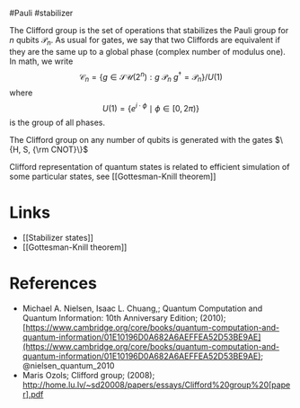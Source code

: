 #Pauli #stabilizer

The Clifford group is the set of operations that stabilizes the Pauli group for $n$ qubits $\mathcal P_n$.  As usual for gates, we say that two Cliffords are equivalent if they are the same up to a global phase (complex number of modulus one). In math, we write
$$
\mathcal C_n = \{g \in \mathcal{SU}(2^n) : g\ \mathcal P_n\ g^\dagger = \mathcal P_n\} / U(1)
$$
where
$$ U(1) = \{e^{i\cdot \phi} \mid \phi \in [0, 2\pi)\}$$ is the group of all phases.

The Clifford group on any number of qubits is generated with the gates $\{H, S, {\rm CNOT}\}$

Clifford representation of quantum states is related to efficient simulation of some particular states, see [[Gottesman-Knill theorem]]

# Links
- [[Stabilizer states]]
- [[Gottesman-Knill theorem]]

# References
-  Michael A. Nielsen, Isaac L. Chuang,; Quantum Computation and Quantum Information: 10th Anniversary Edition; (2010); [https://www.cambridge.org/core/books/quantum-computation-and-quantum-information/01E10196D0A682A6AEFFEA52D53BE9AE](https://www.cambridge.org/core/books/quantum-computation-and-quantum-information/01E10196D0A682A6AEFFEA52D53BE9AE);  @nielsen_quantum_2010
- Maris Ozols; Clifford group; (2008); http://home.lu.lv/~sd20008/papers/essays/Clifford%20group%20[paper].pdf